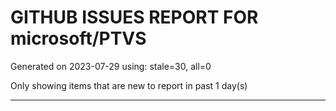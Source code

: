 
# GITHUB ISSUES REPORT FOR microsoft/PTVS


Generated on 2023-07-29 using: stale=30, all=0


Only showing items that are new to report in past 1 day(s)


---

